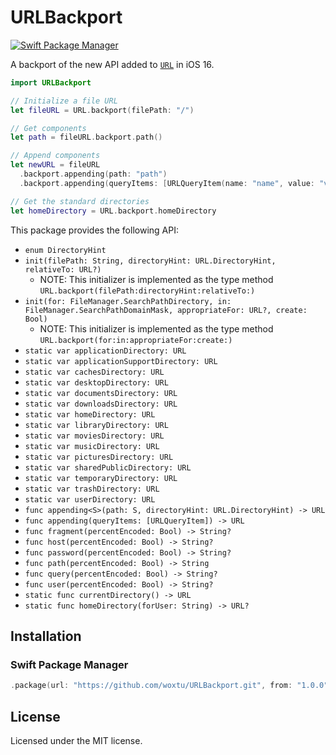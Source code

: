 # URLBackport

[![Swift Package Manager](https://img.shields.io/badge/Swift%20Package%20Manager-compatible-brightgreen.svg?style=flat-square)](https://github.com/apple/swift-package-manager)

A backport of the new API added to [`URL`](https://developer.apple.com/documentation/foundation/url) in iOS 16.

```swift
import URLBackport

// Initialize a file URL
let fileURL = URL.backport(filePath: "/")

// Get components
let path = fileURL.backport.path()

// Append components
let newURL = fileURL
  .backport.appending(path: "path")
  .backport.appending(queryItems: [URLQueryItem(name: "name", value: "value")])

// Get the standard directories
let homeDirectory = URL.backport.homeDirectory
```

This package provides the following API:

- `enum DirectoryHint`
- `init(filePath: String, directoryHint: URL.DirectoryHint, relativeTo: URL?)`
  - NOTE: This initializer is implemented as the type method `URL.backport(filePath:directoryHint:relativeTo:)`
- `init(for: FileManager.SearchPathDirectory, in: FileManager.SearchPathDomainMask, appropriateFor: URL?, create: Bool)`
  - NOTE: This initializer is implemented as the type method `URL.backport(for:in:appropriateFor:create:)`
- `static var applicationDirectory: URL`
- `static var applicationSupportDirectory: URL`
- `static var cachesDirectory: URL`
- `static var desktopDirectory: URL`
- `static var documentsDirectory: URL`
- `static var downloadsDirectory: URL`
- `static var homeDirectory: URL`
- `static var libraryDirectory: URL`
- `static var moviesDirectory: URL`
- `static var musicDirectory: URL`
- `static var picturesDirectory: URL`
- `static var sharedPublicDirectory: URL`
- `static var temporaryDirectory: URL`
- `static var trashDirectory: URL`
- `static var userDirectory: URL`
- `func appending<S>(path: S, directoryHint: URL.DirectoryHint) -> URL`
- `func appending(queryItems: [URLQueryItem]) -> URL`
- `func fragment(percentEncoded: Bool) -> String?`
- `func host(percentEncoded: Bool) -> String?`
- `func password(percentEncoded: Bool) -> String?`
- `func path(percentEncoded: Bool) -> String`
- `func query(percentEncoded: Bool) -> String?`
- `func user(percentEncoded: Bool) -> String?`
- `static func currentDirectory() -> URL`
- `static func homeDirectory(forUser: String) -> URL?`

## Installation

### Swift Package Manager

```swift
.package(url: "https://github.com/woxtu/URLBackport.git", from: "1.0.0")
```

## License

Licensed under the MIT license.
